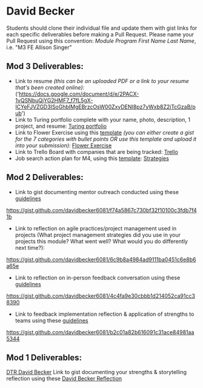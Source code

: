 # David Becker

Students should clone their individual file and update them with gist links for each specific deliverables before making a Pull Request. Please name your Pull Request using this convention: *Module Program First Name Last Name*, i.e. "M3 FE Allison Singer"

## Mod 3 Deliverables:

* Link to resume *(this can be an uploaded PDF or a link to your resume that's been created online)*: ('https://docs.google.com/document/d/e/2PACX-1vQSNbuQjYG2HMF7_f7fL5gX-ICYeFJVZGD3ISoGhbIMgEBrzcOsW00ZxyDENI8pz7yWxb8Z2jTcGzaB/pub')
* Link to Turing portfolio complete with your name, photo, description, 1 project, and resume: [Turing portfolio](https://www.turing.io/alumni/david-becker)
* Link to Flower Exercise using this [template](https://github.com/turingschool/career-development-curriculum/blob/master/files/Career%20Unit%20-%20The%20Flower%20Diagram.pdf) *(you can either create a gist for the 7 categories with bullet points OR use this template and upload it into your submission):* [Flower Exercise](https://gist.github.com/davidbecker6081/0f7b0f4f961f4461e991a60bdd2b877a)
* Link to Trello Board with companies that are being tracked: [Trello](https://trello.com/b/0pqgJmel/job-search)
* Job search action plan for M4, using this [template](https://github.com/turingschool/career-development-curriculum/blob/master/module_three/mod_4_action_plan_template.md): [Strategies](https://gist.github.com/davidbecker6081/82c0353f25666e1c2ff0729c5b22c383)

## Mod 2 Deliverables:
* Link to gist documenting mentor outreach conducted using these [guidelines](https://github.com/turingschool/career-development-curriculum/blob/master/module_two/cold_outreach_i_guidelines.md)

https://gist.github.com/davidbecker6081/f74a5867c730bf32f10100c3fdb7f41b

* Link to reflection on agile practices/project management used in projects (What project management strategies did you use in your projects this module? What went well? What would you do differently next time?):

https://gist.github.com/davidbecker6081/6c9b8a4984ad9111ba0451c6e8b6a65e


* Link to reflection on in-person feedback conversation using these [guidelines](https://github.com/turingschool/career-development-curriculum/blob/master/module_two/feedback_conversation_reflection_guidelines.md)

https://gist.github.com/davidbecker6081/4c4fa9e30cbbb1d214052ca91cc38390

* Link to feedback implementation reflection & application of strengths to teams using these [guidelines](https://github.com/turingschool/career-development-curriculum/blob/master/module_two/feedback_implementation_strengths_reflection.md)

https://gist.github.com/davidbecker6081/b2c01a82b616091c31ace84981aa5344


## Mod 1 Deliverables:
[DTR David Becker](https://gist.github.com/davidbecker6081/50effe3ea79783cdd209bc870e9a4554)
Link to gist documenting your strengths & storytelling reflection using these [David Becker Reflection](https://gist.github.com/davidbecker6081/2be60e8f39ffad51c50df901bea7eae4)
